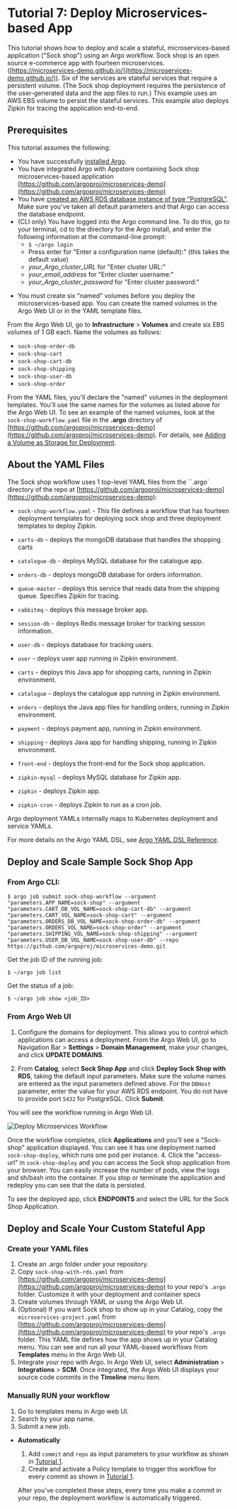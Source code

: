 # Tutorial 7: Deploy Microservices-based App

This tutorial shows how to deploy and scale a stateful, microservices-based application ("Sock shop") using an Argo workflow. Sock shop is an open source e-commerce app with fourteen microservices. ([https://microservices-demo.github.io/](https://microservices-demo.github.io/)). Six of the services are stateful services that require a persistent volume. (The Sock shop deployment requires the persistence of the user-generated data and the app files to run.) This example uses an AWS EBS volume to persist the stateful services. This example also deploys Zipkin for tracing the application end-to-end.

## Prerequisites

  This tutorial assumes the following:

  * You have successfully [installed Argo](https://argoproj.github.io/argo-site/get-started/installation).
  * You have integrated Argo with Appstore containing Sock shop microservices-based application [https://github.com/argoproj/microservices-demo](https://github.com/argoproj/microservices-demo)
  * You have [created an AWS RDS database instance of type "PostgreSQL"](http://docs.aws.amazon.com/AmazonRDS/latest/UserGuide/CHAP_GettingStarted.CreatingConnecting.PostgreSQL.html). Make sure you've taken all default parameters and that Argo can access the database endpoint.
  * (CLI only) You have logged into the Argo command line. To do this, go to your terminal, cd to the directory for the Argo install, and enter the following information at the command-line prompt:
    * ```$ ~/argo login```
    * Press enter for "Enter a configuration name (default):" (this takes the default value)
    * *your_Argo_cluster_URL* for "Enter cluster URL:"
    * *your_email_address* for "Enter cluster username:"
    * *your_Argo_cluster_password* for "Enter cluster password:"
  <!--Config written to: /Users/<your_name>/.argo/default-->
  *  You must create six "named" volumes before you deploy the microservices-based app. You can create the named volumes in the Argo Web UI or in the YAML template files.

  From the Argo Web UI, go to **Infrastructure** > **Volumes** and create six EBS volumes of 1 GB each. Name the volumes as follows:
   - `sock-shop-order-db`
   - `sock-shop-cart`
   - `sock-shop-cart-db`
   - `sock-shop-shipping`
   - `sock-shop-user-db`
   - `sock-shop-order`

  From the YAML files, you'll declare the "named" volumes in the deployment templates. You'll use the same names for the volumes as listed above for the Argo Web UI. To see an example of the named volumes, look at the `sock-shop-workflow.yaml` file in the **.argo** directory of [https://github.com/argoproj/microservices-demo](https://github.com/argoproj/microservices-demo). For details, see [Adding a Volume as Storage for Deployment](./../yaml/ex_add_volume_deployment.md).


## About the YAML Files

The Sock shop workflow uses 1 top-level YAML files from the ``.argo` directory of the repo at [https://github.com/argoproj/microservices-demo](https://github.com/argoproj/microservices-demo):

* `sock-shop-workflow.yaml` - This file defines a workflow that has fourteen deployment templates for deploying sock shop and three deployment templates to deploy Zipkin.
 - `carts-db` - deploys the mongoDB database that handles the shopping carts
 - `catalogue-db` - deploys MySQL database for the catalogue app.
 - `orders-db` - deploys mongoDB database for orders information.
 - `queue-master` - deploys this service that reads data from the shipping queue. Specifies Zipkin for tracing.
 - `rabbitmq` - deploys this message broker app.
 - `session-db` - deploys Redis message broker for tracking session information.
 - `user-db` - deploys database for tracking users.
 - `user` - deploys user app running in Zipkin environment.
 - `carts` - deploys this Java app for shopping carts, running in Zipkin environment.
 - `catalogue` - deploys the catalogue app running in Zipkin environment.
 - `orders` - deploys the Java app files for handling orders, running in Zipkin environment.
 - `payment` - deploys payment app, running in Zipkin environment.
 - `shipping` - deploys Java app for handling shipping, running in Zipkin environment.
 - `front-end` - deploys the front-end for the Sock shop application.

 - `zipkin-mysql` - deploys MySQL database for Zipkin app.
 - `zipkin` - deploys Zipkin app.
 - `zipkin-cron` - deploys Zipkin to run as a cron job.

Argo deployment YAMLs internally maps to Kubernetes deployment and service YAMLs.

For more details on the Argo YAML DSL, see [Argo YAML DSL Reference](./../yaml/dsl_reference_intro.md).

## Deploy and Scale Sample Sock Shop App

### From Argo CLI:

```$ argo job submit sock-shop-workflow --argument "parameters.APP_NAME=sock-shop" --argument "parameters.CART_DB_VOL_NAME=sock-shop-cart-db" --argument "parameters.CART_VOL_NAME=sock-shop-cart" --argument "parameters.ORDERS_DB_VOL_NAME=sock-shop-order-db" --argument "parameters.ORDERS_VOL_NAME=sock-shop-order" --argument "parameters.SHIPPING_VOL_NAME=sock-shop-shipping" --argument "parameters.USER_DB_VOL_NAME=sock-shop-user-db" --repo https://github.com/argoproj/microservices-demo.git```

Get the job ID of the running job:

```$ ~/argo job list```

Get the status of a job:

```$ ~/argo job show <job_ID>```

### From Argo Web UI

1.  Configure the domains for deployment. This allows you to control which applications can access a deployment. From the Argo Web UI, go to Navigation Bar > **Settings** > **Domain Management**, make your changes, and click **UPDATE DOMAINS**.

2. From **Catalog**, select **Sock Shop App** and click **Deploy Sock Shop with RDS**, taking the default input parameters. Make sure the volume names are entered as the input parameters defined above. For the `DBHost` parameter, enter the value for your AWS RDS endpoint. You do not have to provide port `5432` for PostgreSQL. Click **Submit**.

 You will see the workflow running in Argo Web UI.

 ![Deploy Microservices Workflow](./../../images/microservices_sock-shop_deployment.png)

 Once the workflow completes, click **Applications** and you'll see a "Sock-shop" application displayed.
You can see it has one deployment named `sock-shop-deploy`, which runs one pod per instance.
4. Click the "access-url" in `sock-shop-deploy` and you can access the Sock shop application from your browser.
You can easily increase the number of pods, view the logs and sh/bash into the container.
If you stop or terminate the application and redeploy you can see that the data is persisted.

 To see the deployed app, click **ENDPOINTS** and select the URL for the Sock Shop Application.

## Deploy and Scale Your Custom Stateful App

### Create your YAML files

1.  Create an .argo folder under your repository.
2.  Copy `sock-shop-with-rds.yaml` from [https://github.com/argoproj/microservices-demo](https://github.com/argoproj/microservices-demo) to your repo's `.argo` folder. Customize it with your deployment and container specs
3.  Create volumes through YAML or using the Argo Web UI.
4.  (Optional) If you want Sock shop to show up in your Catalog, copy the `microservices-project.yaml` from [https://github.com/argoproj/microservices-demo](https://github.com/argoproj/microservices-demo) to your repo's `.argo` folder. This YAML file defines how the app shows up in your Catalog menu. You can see and run all your YAML-based workflows from **Templates** menu in the Argo Web UI.
4.  Integrate your repo with Argo. In Argo Web UI, select **Administration** > **Integrations** > **SCM**. Once integrated, the Argo Web UI displays your source code commits in the **Timeline** menu item.

### Manually RUN your workflow

1.  Go to templates menu in Argo web UI.
2.  Search by your app name.
3.  Submit a new job.


* **Automatically**
   1. Add `commit` and `repo` as input parameters to your workflow as shown in [Tutorial 1](./argo_tutorial_1_create_ci_workflow.md).
   2. Create and activate a Policy template to trigger this workflow for every commit as shown in [Tutorial 1](./argo_tutorial_1_create_ci_workflow.md).

    After you've completed these steps, every time you make a commit in your repo, the deployment workflow is automatically triggered.   

